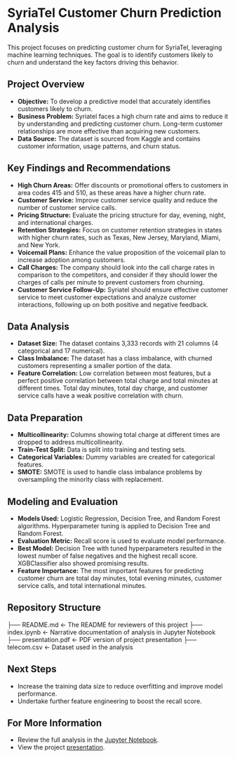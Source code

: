 
 
# SyriaTel Customer Churn Prediction Analysis

This project focuses on predicting customer churn for SyriaTel, leveraging machine learning techniques. The goal is to identify customers likely to churn and understand the key factors driving this behavior.

## Project Overview

*   **Objective:** To develop a predictive model that accurately identifies customers likely to churn.
*   **Business Problem:** Syriatel faces a high churn rate and aims to reduce it by understanding and predicting customer churn. Long-term customer relationships are more effective than acquiring new customers.
*   **Data Source:** The dataset is sourced from Kaggle and contains customer information, usage patterns, and churn status.

## Key Findings and Recommendations

*   **High Churn Areas:** Offer discounts or promotional offers to customers in area codes 415 and 510, as these areas have a higher churn rate.
*   **Customer Service:** Improve customer service quality and reduce the number of customer service calls.
*   **Pricing Structure:** Evaluate the pricing structure for day, evening, night, and international charges.
*   **Retention Strategies:** Focus on customer retention strategies in states with higher churn rates, such as Texas, New Jersey, Maryland, Miami, and New York.
*   **Voicemail Plans:** Enhance the value proposition of the voicemail plan to increase adoption among customers.
*   **Call Charges:** The company should look into the call charge rates in comparison to the competitors, and consider if they should lower the charges of calls per minute to prevent customers from churning.
*   **Customer Service Follow-Up:** Syriatel should ensure effective customer service to meet customer expectations and analyze customer interactions, following up on both positive and negative feedback.

## Data Analysis

*   **Dataset Size:** The dataset contains 3,333 records with 21 columns (4 categorical and 17 numerical).
*   **Class Imbalance:** The dataset has a class imbalance, with churned customers representing a smaller portion of the data.
*   **Feature Correlation:** Low correlation between most features, but a perfect positive correlation between total charge and total minutes at different times. Total day minutes, total day charge, and customer service calls have a weak positive correlation with churn.

## Data Preparation

*   **Multicollinearity:** Columns showing total charge at different times are dropped to address multicollinearity.
*   **Train-Test Split:** Data is split into training and testing sets.
*   **Categorical Variables:** Dummy variables are created for categorical features.
*   **SMOTE:** SMOTE is used to handle class imbalance problems by oversampling the minority class with replacement.

## Modeling and Evaluation

*   **Models Used:** Logistic Regression, Decision Tree, and Random Forest algorithms. Hyperparameter tuning is applied to Decision Tree and Random Forest.
*   **Evaluation Metric:** Recall score is used to evaluate model performance.
*   **Best Model:** Decision Tree with tuned hyperparameters resulted in the lowest number of false negatives and the highest recall score. XGBClassifier also showed promising results.
*   **Feature Importance:** The most important features for predicting customer churn are total day minutes, total evening minutes, customer service calls, and total international minutes.

## Repository Structure
├── README.md <- The README for reviewers of this project ├── index.ipynb <- Narrative documentation of analysis in Jupyter Notebook ├── presentation.pdf <- PDF version of project presentation ├── telecom.csv <- Dataset used in the analysis 


## Next Steps

*   Increase the training data size to reduce overfitting and improve model performance.
*   Undertake further feature engineering to boost the recall score.

## For More Information

*   Review the full analysis in the [Jupyter Notebook](index.ipynb).
*   View the project [presentation](presentation.pdf).
